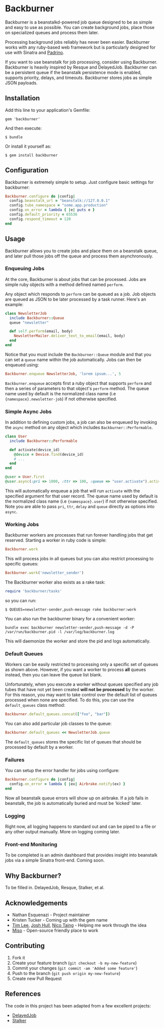 # Backburner

Backburner is a beanstalkd-powered job queue designed to be as simple and easy to use as possible.
You can create background jobs, place those on specialized queues and process them later.

Processing background jobs reliably has never been easier. Backburner works with any ruby-based
web framework but is particularly designed for use with Sinatra and [Padrino](http://padrinorb.com).

If you want to use beanstalk for job processing, consider using Backburner. Backburner is heavily inspired by Resque and DelayedJob.
Backburner can be a persistent queue if the beanstalk persistence mode is enabled, supports priority, delays, and timeouts.
Backburner stores jobs as simple JSON payloads.

## Installation

Add this line to your application's Gemfile:

    gem 'backburner'

And then execute:

    $ bundle

Or install it yourself as:

    $ gem install backburner

## Configuration ##

Backburner is extremely simple to setup. Just configure basic settings for backburner:

```ruby
Backburner.configure do |config|
  config.beanstalk_url = "beanstalk://127.0.0.1"
  config.tube_namespace = "some.app.production"
  config.on_error = lambda { |e| puts e }
  config.default_priority = 65536
  config.respond_timeout = 120
end
```

## Usage

Backburner allows you to create jobs and place them on a beanstalk queue, and later pull those jobs off the queue and
process them asynchronously.

### Enqueuing Jobs ###

At the core, Backburner is about jobs that can be processed. Jobs are simple ruby objects with a method defined named `perform`.

Any object which responds to `perform` can be queued as a job. Job objects are queued as JSON to be later processed by a task runner.
Here's an example:

```ruby
class NewsletterJob
  include Backburner::Queue
  queue "newsletter"

  def self.perform(email, body)
    NewsletterMailer.deliver_text_to_email(email, body)
  end
end
```

Notice that you must include the `Backburner::Queue` module and that you can set a `queue` name within the job automatically.
Jobs can then be enqueued using:

```ruby
Backburner.enqueue NewsletterJob, 'lorem ipsum...', 5
```

`Backburner.enqueue` accepts first a ruby object that supports `perform` and then a series of parameters
to that object's `perform` method. The queue name used by default is the normalized class name (i.e `{namespace}.newsletter-job`)
if not otherwise specified.

### Simple Async Jobs ###

In addition to defining custom jobs, a job can also be enqueued by invoking the `async` method on any object which
includes `Backburner::Performable`.

```ruby
class User
  include Backburner::Performable

  def activate(device_id)
    @device = Device.find(device_id)
    # ...
  end
end

@user = User.first
@user.async(:pri => 1000, :ttr => 100, :queue => "user.activate").activate(@device.id)
```

This will automatically enqueue a job that will run `activate` with the specified argument for that user record.
The queue name used by default is the normalized class name (i.e `{namespace}.user`) if not otherwise specified.
Note you are able to pass `pri`, `ttr`, `delay` and `queue` directly as options into `async`.

### Working Jobs

Backburner workers are processes that run forever handling jobs that get reserved. Starting a worker in ruby code is simple:

```ruby
Backburner.work
```

This will process jobs in all queues but you can also restrict processing to specific queues:

```ruby
Backburner.work('newsletter_sender')
```

The Backburner worker also exists as a rake task:

```ruby
require 'backburner/tasks'
```

so you can run:

```
$ QUEUES=newsletter-sender,push-message rake backburner:work
```

You can also run the backburner binary for a convenient worker:

```
bundle exec backburner newsletter-sender,push-message -d -P /var/run/backburner.pid -l /var/log/backburner.log
```

This will daemonize the worker and store the pid and logs automatically.

### Default Queues

Workers can be easily restricted to processing only a specific set of queues as shown above. However, if you want a worker to
process **all** queues instead, then you can leave the queue list blank.

Unfortunately, when you execute a worker without queues specified any job tubes that have not yet been
created **will not be processed** by the worker. For this reason, you may want to take control over the default list of
queues processed when none are specified. To do this, you can use the `default_queues` class method:

```ruby
Backburner.default_queues.concat(["foo", "bar"])
```

You can also add particular job classes to the queue:

```ruby
Backburner.default_queues << NewsletterJob.queue
```

The `default_queues` stores the specific list of queues that should be processed by default by a worker.

### Failures

You can setup the error handler for jobs using configure:

```ruby
Backburner.configure do |config|
  config.on_error = lambda { |ex| Airbrake.notify(ex) }
end
```

Now all beanstalk queue errors will show up on airbrake.
If a job fails in beanstalk, the job is automatically buried and must be 'kicked' later.

### Logging

Right now, all logging happens to standard out and can be piped to a file or any other output manually. More on logging coming later.

### Front-end Monitoring

To be completed is an admin dashboard that provides insight into beanstalk jobs via a simple Sinatra front-end. Coming soon.

## Why Backburner?

To be filled in. DelayedJob, Resque, Stalker, et al.

## Acknowledgements

 * Nathan Esquenazi - Project maintainer
 * Kristen Tucker - Coming up with the gem name
 * [Tim Lee](https://github.com/timothy1ee), [Josh Hull](https://github.com/joshbuddy), [Nico Taing](https://github.com/Nico-Taing) - Helping me work through the idea
 * [Miso](http://gomiso.com) - Open-source friendly place to work

## Contributing

1. Fork it
2. Create your feature branch (`git checkout -b my-new-feature`)
3. Commit your changes (`git commit -am 'Added some feature'`)
4. Push to the branch (`git push origin my-new-feature`)
5. Create new Pull Request

## References

The code in this project has been adapted from a few excellent projects:

 * [DelayedJob](https://github.com/collectiveidea/delayed_job)
 * [Stalker](https://github.com/han/stalker)